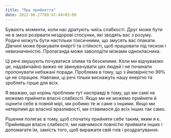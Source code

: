 ```yaml
---
title: "Про прийняття"
date: 2022-06-27T09:47:44+03:00
---
```


Бувають моменти, коли нас дратують чиїсь слабкості. Друг може бути не в змозі розірвати нездорові стосунки, які зводять вас з розуму. Родичі можуть бути настільки токсичними, що змусять вас плакати. Дівчині може бракувати енергії та стійкості, щоб працювати під тиском і невизначеністю. Пропаганда може заволодіти мізками однокласника.

Ці речі змушують почуватися злими та безсилими. Коли ми відчуваємо це, надзвичайно важко не звинувачувати цих людей і не починати пропонувати небажані поради. Проблема в тому, що з ймовірністю 99% це не спрацює. Навпаки, ці речі тільки виснажуть нашу енергію та зроблять гірше для всіх.

Я вважаю, що корінь проблеми тут насправді в тому, що ми самі не можемо прийняти власні слабкості. Якщо ми не можемо прийняти й оцінити себе в повній мірі, ми робимо те ж саме з іншими. Якщо ми нетерпимі до власної вразливості, ми ставимося до всіх інших так само.

Рішення полягає в тому, щоб спочатку прийняти себе таким, яким я є. Прийнявши власні слабкості, ми навчимося повністю приймати інших і допомагати їм, замість того, щоб виражати свій гнів і роздратування.
